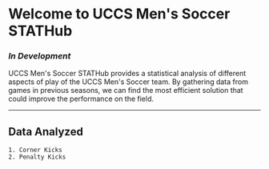 # **Welcome to UCCS Men's Soccer STATHub**
### *In Development*

UCCS Men's Soccer STATHub provides a statistical analysis of different aspects of play of the UCCS Men's Soccer team. By gathering data from games in previous seasons, we can find the most efficient solution that could improve the performance on the field.

---

## Data Analyzed
```
1. Corner Kicks
2. Penalty Kicks
```